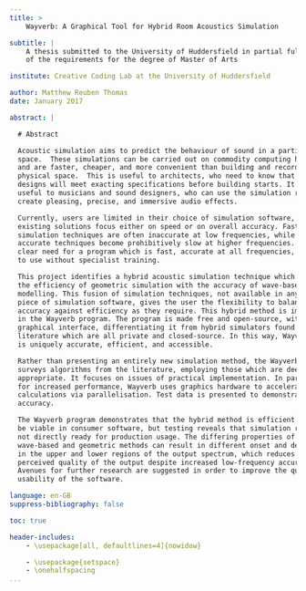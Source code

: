 ```yaml
---
title: >
    Wayverb: A Graphical Tool for Hybrid Room Acoustics Simulation

subtitle: |
    A thesis submitted to the University of Huddersfield in partial fulfilment
    of the requirements for the degree of Master of Arts

institute: Creative Coding Lab at the University of Huddersfield

author: Matthew Reuben Thomas
date: January 2017

abstract: |

  # Abstract

  Acoustic simulation aims to predict the behaviour of sound in a particular
  space.  These simulations can be carried out on commodity computing hardware,
  and are faster, cheaper, and more convenient than building and recording a
  physical space.  This is useful to architects, who need to know that their
  designs will meet exacting specifications before building starts. It is also
  useful to musicians and sound designers, who can use the simulation results to
  create pleasing, precise, and immersive audio effects.

  Currently, users are limited in their choice of simulation software, as
  existing solutions focus either on speed or on overall accuracy. Fast
  simulation techniques are often inaccurate at low frequencies, while more
  accurate techniques become prohibitively slow at higher frequencies. There is a
  clear need for a program which is fast, accurate at all frequencies, and easy
  to use without specialist training.

  This project identifies a hybrid acoustic simulation technique which combines
  the efficiency of geometric simulation with the accuracy of wave-based
  modelling. This fusion of simulation techniques, not available in any existing
  piece of simulation software, gives the user the flexibility to balance
  accuracy against efficiency as they require. This hybrid method is implemented
  in the Wayverb program. The program is made free and open-source, with a simple
  graphical interface, differentiating it from hybrid simulators found in the
  literature which are all private and closed-source. In this way, Wayverb
  is uniquely accurate, efficient, and accessible.

  Rather than presenting an entirely new simulation method, the Wayverb project
  surveys algorithms from the literature, employing those which are deemed most
  appropriate. It focuses on issues of practical implementation. In particular,
  for increased performance, Wayverb uses graphics hardware to accelerate
  calculations via parallelisation. Test data is presented to demonstrate
  accuracy.

  The Wayverb program demonstrates that the hybrid method is efficient enough to
  be viable in consumer software, but testing reveals that simulation results are
  not directly ready for production usage. The differing properties of the
  wave-based and geometric methods can result in different onset and decay times
  in the upper and lower regions of the output spectrum, which reduces the
  perceived quality of the output despite increased low-frequency accuracy.
  Avenues for further research are suggested in order to improve the quality and
  usability of the software.

language: en-GB
suppress-bibliography: false

toc: true

header-includes:
    - \usepackage[all, defaultlines=4]{nowidow}

    - \usepackage{setspace}
    - \onehalfspacing
...
```


<!--
header-includes:
    - \usepackage[all, defaultlines]{nowidow}
-->
